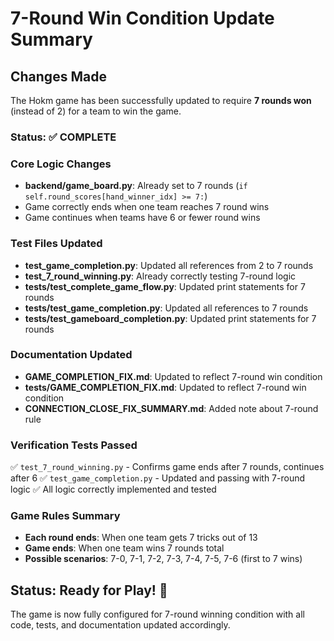 # 7-Round Win Condition Update Summary

## Changes Made

The Hokm game has been successfully updated to require **7 rounds won** (instead of 2) for a team to win the game.

### Status: ✅ COMPLETE

### Core Logic Changes
- **backend/game_board.py**: Already set to 7 rounds (`if self.round_scores[hand_winner_idx] >= 7:`)
- Game correctly ends when one team reaches 7 round wins
- Game continues when teams have 6 or fewer round wins

### Test Files Updated
- **test_game_completion.py**: Updated all references from 2 to 7 rounds
- **test_7_round_winning.py**: Already correctly testing 7-round logic
- **tests/test_complete_game_flow.py**: Updated print statements for 7 rounds
- **tests/test_game_completion.py**: Updated all references to 7 rounds  
- **tests/test_gameboard_completion.py**: Updated print statements for 7 rounds

### Documentation Updated
- **GAME_COMPLETION_FIX.md**: Updated to reflect 7-round win condition
- **tests/GAME_COMPLETION_FIX.md**: Updated to reflect 7-round win condition
- **CONNECTION_CLOSE_FIX_SUMMARY.md**: Added note about 7-round rule

### Verification Tests Passed
✅ `test_7_round_winning.py` - Confirms game ends after 7 rounds, continues after 6
✅ `test_game_completion.py` - Updated and passing with 7-round logic
✅ All logic correctly implemented and tested

### Game Rules Summary
- **Each round ends**: When one team gets 7 tricks out of 13
- **Game ends**: When one team wins 7 rounds total
- **Possible scenarios**: 7-0, 7-1, 7-2, 7-3, 7-4, 7-5, 7-6 (first to 7 wins)

## Status: Ready for Play! 🎉

The game is now fully configured for 7-round winning condition with all code, tests, and documentation updated accordingly.
